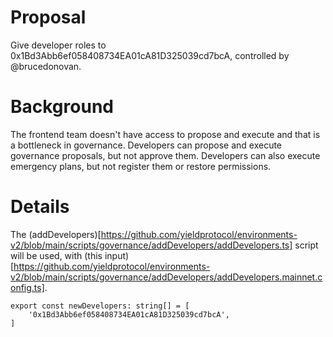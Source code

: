# Proposal
Give developer roles to 0x1Bd3Abb6ef058408734EA01cA81D325039cd7bcA, controlled by @brucedonovan.

# Background
The frontend team doesn't have access to propose and execute and that is a bottleneck in governance. Developers can propose and execute governance proposals, but not approve them. Developers can also execute emergency plans, but not register them or restore permissions.

# Details

The (addDevelopers)[https://github.com/yieldprotocol/environments-v2/blob/main/scripts/governance/addDevelopers/addDevelopers.ts] script will be used, with (this input)[https://github.com/yieldprotocol/environments-v2/blob/main/scripts/governance/addDevelopers/addDevelopers.mainnet.config.ts].

```
export const newDevelopers: string[] = [
    '0x1Bd3Abb6ef058408734EA01cA81D325039cd7bcA',
]
```